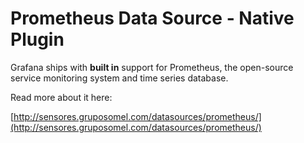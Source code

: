# Prometheus Data Source -  Native Plugin

Grafana ships with **built in** support for Prometheus, the open-source service monitoring system and time series database.

Read more about it here:

[http://sensores.gruposomel.com/datasources/prometheus/](http://sensores.gruposomel.com/datasources/prometheus/)
